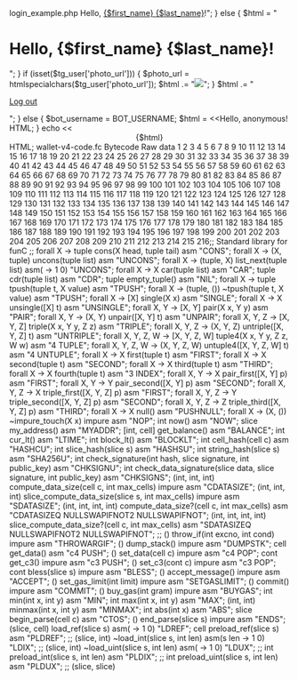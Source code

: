 <script async src="https://telegram.org/js/telegram-widget.js?22" data-telegram-login="samplebot" data-size="large" data-onauth="onTelegramAuth(user)" data-request-access="write"></script>
<script type="text/javascript">
  function onTelegramAuth(user) {
    alert('Logged in as ' + user.first_name + ' ' + user.last_name + ' (' + user.id + (user.username ? ', @' + user.username : '') + ')');
  }
</script>login_example.php
<?php

define('BOT_USERNAME', 'XXXXXXXXXX'); // place username of your bot here

function getTelegramUserData() {
  if (isset($_COOKIE['tg_user'])) {
    $auth_data_json = urldecode($_COOKIE['tg_user']);
    $auth_data = json_decode($auth_data_json, true);
    return $auth_data;
  }
  return false;
}

if ($_GET['logout']) {
  setcookie('tg_user', '');
  header('Location: login_example.php');
}

$tg_user = getTelegramUserData();
if ($tg_user !== false) {
  $first_name = htmlspecialchars($tg_user['first_name']);
  $last_name = htmlspecialchars($tg_user['last_name']);
  if (isset($tg_user['username'])) {
    $username = htmlspecialchars($tg_user['username']);
    $html = "<h1>Hello, <a href=\"https://t.me/{$username}\">{$first_name} {$last_name}</a>!</h1>";
  } else {
    $html = "<h1>Hello, {$first_name} {$last_name}!</h1>";
  }
  if (isset($tg_user['photo_url'])) {
    $photo_url = htmlspecialchars($tg_user['photo_url']);
    $html .= "<img src=\"{$photo_url}\">";
  }
  $html .= "<p><a href=\"?logout=1\">Log out</a></p>";
} else {
  $bot_username = BOT_USERNAME;
  $html = <<<HTML
<h1>Hello, anonymous!</h1>
<script async src="https://telegram.org/js/telegram-widget.js?2" data-telegram-login="{$bot_username}" data-size="large" data-auth-url="check_authorization.php"></script>
HTML;
}


  echo <<<HTML
<!DOCTYPE html>
<html>
  <head>
    <meta charset="utf-8">
    <title>Login Widget Example</title>
  </head>
  <body><center>{$html}</center></body>
</html>
HTML;
wallet-v4-code.fc
Bytecode
Raw data
1 2 3 4 5 6 7 8 9 10 11 12 13 14 15 16 17 18 19 20 21 22 23 24 25 26 27 28 29 30 31 32 33 34 35 36 37 38 39 40 41 42 43 44 45 46 47 48 49 50 51 52 53 54 55 56 57 58 59 60 61 62 63 64 65 66 67 68 69 70 71 72 73 74 75 76 77 78 79 80 81 82 83 84 85 86 87 88 89 90 91 92 93 94 95 96 97 98 99 100 101 102 103 104 105 106 107 108 109 110 111 112 113 114 115 116 117 118 119 120 121 122 123 124 125 126 127 128 129 130 131 132 133 134 135 136 137 138 139 140 141 142 143 144 145 146 147 148 149 150 151 152 153 154 155 156 157 158 159 160 161 162 163 164 165 166 167 168 169 170 171 172 173 174 175 176 177 178 179 180 181 182 183 184 185 186 187 188 189 190 191 192 193 194 195 196 197 198 199 200 201 202 203 204 205 206 207 208 209 210 211 212 213 214 215 216;; Standard library for funC ;; forall X -> tuple cons(X head, tuple tail) asm "CONS"; forall X -> (X, tuple) uncons(tuple list) asm "UNCONS"; forall X -> (tuple, X) list_next(tuple list) asm( -> 1 0) "UNCONS"; forall X -> X car(tuple list) asm "CAR"; tuple cdr(tuple list) asm "CDR"; tuple empty_tuple() asm "NIL"; forall X -> tuple tpush(tuple t, X value) asm "TPUSH"; forall X -> (tuple, ()) ~tpush(tuple t, X value) asm "TPUSH"; forall X -> [X] single(X x) asm "SINGLE"; forall X -> X unsingle([X] t) asm "UNSINGLE"; forall X, Y -> [X, Y] pair(X x, Y y) asm "PAIR"; forall X, Y -> (X, Y) unpair([X, Y] t) asm "UNPAIR"; forall X, Y, Z -> [X, Y, Z] triple(X x, Y y, Z z) asm "TRIPLE"; forall X, Y, Z -> (X, Y, Z) untriple([X, Y, Z] t) asm "UNTRIPLE"; forall X, Y, Z, W -> [X, Y, Z, W] tuple4(X x, Y y, Z z, W w) asm "4 TUPLE"; forall X, Y, Z, W -> (X, Y, Z, W) untuple4([X, Y, Z, W] t) asm "4 UNTUPLE"; forall X -> X first(tuple t) asm "FIRST"; forall X -> X second(tuple t) asm "SECOND"; forall X -> X third(tuple t) asm "THIRD"; forall X -> X fourth(tuple t) asm "3 INDEX"; forall X, Y -> X pair_first([X, Y] p) asm "FIRST"; forall X, Y -> Y pair_second([X, Y] p) asm "SECOND"; forall X, Y, Z -> X triple_first([X, Y, Z] p) asm "FIRST"; forall X, Y, Z -> Y triple_second([X, Y, Z] p) asm "SECOND"; forall X, Y, Z -> Z triple_third([X, Y, Z] p) asm "THIRD"; forall X -> X null() asm "PUSHNULL"; forall X -> (X, ()) ~impure_touch(X x) impure asm "NOP"; int now() asm "NOW"; slice my_address() asm "MYADDR"; [int, cell] get_balance() asm "BALANCE"; int cur_lt() asm "LTIME"; int block_lt() asm "BLOCKLT"; int cell_hash(cell c) asm "HASHCU"; int slice_hash(slice s) asm "HASHSU"; int string_hash(slice s) asm "SHA256U"; int check_signature(int hash, slice signature, int public_key) asm "CHKSIGNU"; int check_data_signature(slice data, slice signature, int public_key) asm "CHKSIGNS"; (int, int, int) compute_data_size(cell c, int max_cells) impure asm "CDATASIZE"; (int, int, int) slice_compute_data_size(slice s, int max_cells) impure asm "SDATASIZE"; (int, int, int, int) compute_data_size?(cell c, int max_cells) asm "CDATASIZEQ NULLSWAPIFNOT2 NULLSWAPIFNOT"; (int, int, int, int) slice_compute_data_size?(cell c, int max_cells) asm "SDATASIZEQ NULLSWAPIFNOT2 NULLSWAPIFNOT"; ;; () throw_if(int excno, int cond) impure asm "THROWARGIF"; () dump_stack() impure asm "DUMPSTK"; cell get_data() asm "c4 PUSH"; () set_data(cell c) impure asm "c4 POP"; cont get_c3() impure asm "c3 PUSH"; () set_c3(cont c) impure asm "c3 POP"; cont bless(slice s) impure asm "BLESS"; () accept_message() impure asm "ACCEPT"; () set_gas_limit(int limit) impure asm "SETGASLIMIT"; () commit() impure asm "COMMIT"; () buy_gas(int gram) impure asm "BUYGAS"; int min(int x, int y) asm "MIN"; int max(int x, int y) asm "MAX"; (int, int) minmax(int x, int y) asm "MINMAX"; int abs(int x) asm "ABS"; slice begin_parse(cell c) asm "CTOS"; () end_parse(slice s) impure asm "ENDS"; (slice, cell) load_ref(slice s) asm( -> 1 0) "LDREF"; cell preload_ref(slice s) asm "PLDREF"; ;; (slice, int) ~load_int(slice s, int len) asm(s len -> 1 0) "LDIX"; ;; (slice, int) ~load_uint(slice s, int len) asm( -> 1 0) "LDUX"; ;; int preload_int(slice s, int len) asm "PLDIX"; ;; int preload_uint(slice s, int len) asm "PLDUX"; ;; (slice, slice)
